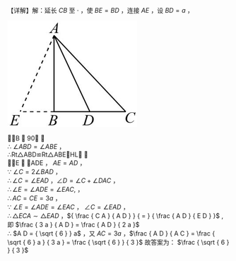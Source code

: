 【详解】解：延长 $C B$ 至 $\cdot$ ，使 $B E = B D$ ，连接 $A E$ ，设 $B D = a$ ，

![](<../../qs_image_DB/专题1-6_二倍角的解题策略：倍半角模型与绝配角（解析版）_/224739b17279e7a01d67215c1d9c6cc9811be2b687f47c3277f3c678ae2394b4.jpg>)

∵B  90 ，  
∴ $\angle A B D = \angle A B E$ ，  
∴Rt△ABD≌Rt△ABEHL ，  
∴E  ADE ， $A E = A D$ ，  
∵ $\angle C = 2 \angle B A D$ ，  
$\therefore \angle C = \angle E A D$ ，$\angle D = \angle C + \angle D A C$ ，  
$\therefore \angle E = \angle A D E = \angle E A C ,$ ，  
$\therefore A C = C E = 3 a$ ，  
∵ $\angle E = \angle A D E = \angle E A C$ ， $\angle C = \angle E A D$ ，  
$\therefore \triangle E C A \sim \triangle E A D$ ，${ \frac { C A } { A D } } { = } { \frac { A D } { E D } }$ , 即 $\frac { 3 a } { A D } = \frac { A D } { 2 a }$   
∴ $A D = { \sqrt { 6 } } a$ ，又 $A C = 3 a$ ，$\frac { A D } { A C } = \frac { \sqrt { 6 } a } { 3 a } = \frac { \sqrt { 6 } } { 3 }$ 故答案为： $\frac { \sqrt { 6 } } { 3 }$
